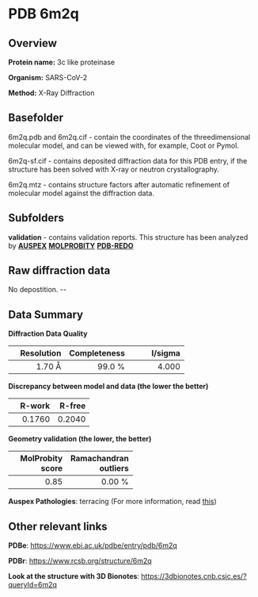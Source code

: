 # PDB 6m2q

## Overview

**Protein name:** 3c like proteinase

**Organism:** SARS-CoV-2

**Method:** X-Ray Diffraction

## Basefolder

6m2q.pdb and 6m2q.cif - contain the coordinates of the threedimensional molecular model, and can be viewed with, for example, Coot or Pymol.

6m2q-sf.cif - contains deposited diffraction data for this PDB entry, if the structure has been solved with X-ray or neutron crystallography.

6m2q.mtz - contains structure factors after automatic refinement of molecular model against the diffraction data.

## Subfolders





**validation** - contains validation reports. This structure has been analyzed by [**AUSPEX**](https://github.com/thorn-lab/coronavirus_structural_task_force/tree/master/pdb/3c_like_proteinase/SARS-CoV-2/6m2q/validation/auspex)  [**MOLPROBITY**](https://github.com/thorn-lab/coronavirus_structural_task_force/tree/master/pdb/3c_like_proteinase/SARS-CoV-2/6m2q/validation/molprobity) [**PDB-REDO**](https://github.com/thorn-lab/coronavirus_structural_task_force/blob/master/pdb/3c_like_proteinase/SARS-CoV-2/6m2q/validation/Xtriage_output.log) 

## Raw diffraction data

No depostition. --<br> 

## Data Summary
**Diffraction Data Quality**

|   | Resolution | Completeness| I/sigma |
|---|-------------:|----------------:|--------------:|
|   |1.70 Å|99.0  %|<img width=50/>4.000|

**Discrepancy between model and data (the lower the better)**

|   | **R-work**| **R-free**   
|---|-------------:|----------------:|           
||  0.1760|  0.2040|

**Geometry validation (the lower, the better)**

|   |**MolProbity<br>score**| **Ramachandran<br>outliers** 
|---|-------------:|----------------:|
||  0.85|  0.00 %|

**Auspex Pathologies**: terracing (For more information, read [this](https://github.com/thorn-lab/coronavirus_structural_task_force/blob/master/pdb/3c_like_proteinase/SARS-CoV-2/6m2q/validation/auspex/6m2q_auspex_comments.txt))

 



## Other relevant links 
**PDBe**:  https://www.ebi.ac.uk/pdbe/entry/pdb/6m2q
 
**PDBr**: https://www.rcsb.org/structure/6m2q 

**Look at the structure with 3D Bionotes**: https://3dbionotes.cnb.csic.es/?queryId=6m2q

